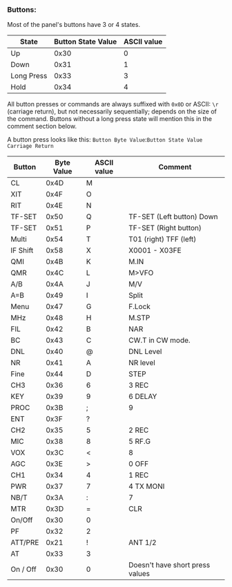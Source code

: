 ﻿
### Buttons:

Most of the panel's buttons have 3 or 4 states.

| State      | Button State Value | ASCII value |
|------------|--------------------|-------------|
| Up         | 0x30               | 0           |
| Down       | 0x31               | 1           |
| Long Press | 0x33               | 3           |
| Hold       | 0x34               | 4           |

All button presses or commands are always suffixed with `0x0D` or ASCII: `\r` (carriage return), but not necessarily sequentially; depends on the size of the command.
Buttons without a long press state will mention this in the comment section below.

A button press looks like this: `Button Byte Value`:`Button State Value` `Carriage Return`

| Button   | Byte Value    | ASCII value | Comment     |
|----------|--------|------|---------------------------|
| CL       | 0x4D   | M    |                           |
| XIT      | 0x4F   | O    |                           |
| RIT      | 0x4E   | N    |                           |
| TF-SET   | 0x50   | Q    | TF-SET (Left button) Down |
| TF-SET   | 0x51   | P    | TF-SET (Right button)     |
| Multi    | 0x54   | T    | T01 (right) TFF (left)    |
| IF Shift | 0x58   | X    | X0001 - X03FE             |
| QMI      | 0x4B   | K    | M.IN                      |
| QMR      | 0x4C   | L    | M>VFO                     |
| A/B      | 0x4A   | J    | M/V                       |
| A=B      | 0x49   | I    | Split                     |
| Menu     | 0x47   | G    | F.Lock                    |
| MHz      | 0x48   | H    | M.STP                     |
| FIL      | 0x42   | B    | NAR                       |
| BC       | 0x43   | C    | CW.T in CW mode.          |
| DNL      | 0x40   | @    | DNL Level                 | 
| NR       | 0x41   | A    | NR level                  |
| Fine     | 0x44   | D    | STEP                      |
| CH3      | 0x36   | 6    | 3 REC                     |
| KEY      | 0x39   | 9    | 6 DELAY                   |
| PROC     | 0x3B   | ;    | 9                         |
| ENT      | 0x3F   | ?    |                           |
| CH2      | 0x35   | 5    | 2 REC                     |
| MIC      | 0x38   | 8    | 5 RF.G                    |
| VOX      | 0x3C   | <    | 8                         |
| AGC      | 0x3E   | >    | 0 OFF                     |
| CH1      | 0x34   | 4    | 1 REC                     |
| PWR      | 0x37   | 7    | 4 TX MONI                 |
| NB/T     | 0x3A   | :    | 7                         |
| MTR      | 0x3D   | =    | CLR                       |
| On/Off   | 0x30   | 0    |                           |
| PF       | 0x32   | 2    |                           |
| ATT/PRE  | 0x21   | !    | ANT 1/2                   |
| AT       | 0x33   | 3    |                           |
| On / Off | 0x30   | 0    | Doesn't have short press values |